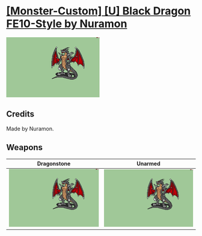 # [\[Monster-Custom\] \[U\] Black Dragon FE10-Style by Nuramon](./)
 

<img src="./8.%20Dragonstone/Dragonstone_000.png" alt="[Monster-Custom] [U] Black Dragon FE10-Style by Nuramon standing" />

## Credits

Made by Nuramon.

## Weapons
 

|Dragonstone |Unarmed |
|  :---: | :---: |
| <img alt="Dragonstone animation" src="./8.%20Dragonstone/Dragonstone.gif" /> | <img alt="Unarmed animation" src="./8.%20Unarmed/Unarmed.gif" /> |
